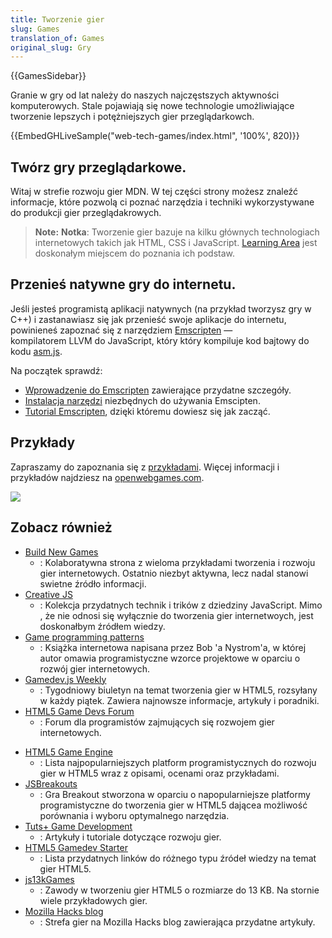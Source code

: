 ```yaml
---
title: Tworzenie gier
slug: Games
translation_of: Games
original_slug: Gry
---
```

{{GamesSidebar}}

Granie w gry od lat należy do naszych najczęstszych aktywności komputerowych. Stale pojawiają się nowe technologie umożliwiające tworzenie lepszych i potężniejszych gier przeglądarkowch.

{{EmbedGHLiveSample("web-tech-games/index.html", '100%', 820)}}

## Twórz gry przeglądarkowe.

Witaj w strefie rozwoju gier MDN. W tej części strony możesz znaleźć informacje, które pozwolą ci poznać narzędzia i techniki wykorzystywane do produkcji gier przeglądakrowych.

> **Note:** **Notka**: Tworzenie gier bazuje na kilku głównych technologiach internetowych takich jak HTML, CSS i JavaScript. [Learning Area](/pl/docs/Learn) jest doskonałym miejscem do poznania ich podstaw.

## Przenieś natywne gry do internetu.

Jeśli jesteś programistą aplikacji natywnych (na przykład tworzysz gry w C++) i zastanawiasz się jak przenieść swoje aplikacje do internetu, powinieneś zapoznać się z narzędziem [Emscripten](http://kripken.github.io/emscripten-site/index.html) — kompilatorem LLVM do JavaScript, który który kompiluje kod bajtowy do kodu [asm.js](/pl/docs/Games/Tools/asm.js).

Na początek sprawdź:

- [Wprowadzenie do Emscripten](http://kripken.github.io/emscripten-site/docs/introducing_emscripten/about_emscripten.html) zawierające przydatne szczegóły.
- [Instalacja narzędzi](http://kripken.github.io/emscripten-site/docs/getting_started/downloads.html) niezbędnych do używania Emscipten.
- [Tutorial Emscripten](http://kripken.github.io/emscripten-site/docs/getting_started/Tutorial.html), dzięki któremu dowiesz się jak zacząć.

## Przykłady

Zapraszamy do zapoznania się z [przykładami](/pl/docs/Games/Examples). Więcej informacji i przykładów najdziesz na [openwebgames.com](http://www.openwebgames.com/).

[![](https://mdn.mozillademos.org/files/12790/owg-logo-dark.svg)](http://www.openwebgames.com)

## Zobacz również

- [Build New Games](http://buildnewgames.com/)
  - : Kolaboratywna strona z wieloma przykładami tworzenia i rozwoju gier internetowych. Ostatnio niezbyt aktywna, lecz nadal stanowi swietne źródło informacji.
- [Creative JS](http://creativejs.com/)
  - : Kolekcja przydatnych technik i trików z dziedziny JavaScript. Mimo , że nie odnosi się wyłącznie do tworzenia gier internetwoych, jest doskonałbym źródłem wiedzy.
- [Game programming patterns](http://gameprogrammingpatterns.com/)
  - : Książka internetowa napisana przez Bob 'a Nystrom'a, w której autor omawia programistyczne wzorce projektowe w oparciu o rozwój gier internetowych.
- [Gamedev.js Weekly](http://gamedevjsweekly.com/)
  - : Tygodniowy biuletyn na temat tworzenia gier w HTML5, rozsyłany w każdy piątek. Zawiera najnowsze informacje, artykuły i poradniki.
- [HTML5 Game Devs Forum](http://www.html5gamedevs.com/)
  - : Forum dla programistów zajmujących się rozwojem gier internetowych.

<!---->

- [HTML5 Game Engine](http://html5gameengine.com/)
  - : Lista najpopularniejszych platform programistycznych do rozwoju gier w HTML5 wraz z opisami, ocenami oraz przykładami.
- [JSBreakouts](http://www.jsbreakouts.org/)
  - : Gra Breakout stworzona w oparciu o napopularniejsze platformy programistyczne do tworzenia gier w HTML5 dającea możliwość porównania i wyboru optymalnego narzędzia.
- [Tuts+ Game Development](http://gamedevelopment.tutsplus.com/)
  - : Artykuły i tutoriale dotyczące rozwoju gier.
- [HTML5 Gamedev Starter](http://html5devstarter.enclavegames.com/)
  - : Lista przydatnych linków do różnego typu źródeł wiedzy na temat gier HTML5.
- [js13kGames](http://js13kgames.com/)
  - : Zawody w tworzeniu gier HTML5 o rozmiarze do 13 KB. Na stornie wiele przykładowych gier.
- [Mozilla Hacks blog](https://hacks.mozilla.org/category/games/)
  - : Strefa gier na Mozilla Hacks blog zawierająca przydatne artykuły.

